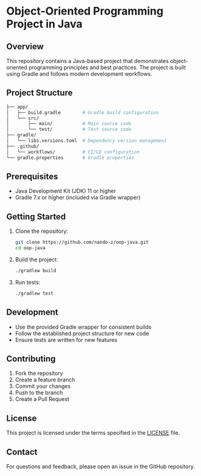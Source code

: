 # Object-Oriented Programming Project in Java

## Overview

This repository contains a Java-based project that demonstrates object-oriented programming principles and best practices. The project is built using Gradle and follows modern development workflows.

## Project Structure

```bash
├── app/
│   ├── build.gradle        # Gradle build configuration
│   └── src/
│       ├── main/           # Main source code
│       └── test/           # Test source code
├── gradle/
│   └── libs.versions.toml  # Dependency version management
├── .github/
│   └── workflows/          # CI/CD configuration
└── gradle.properties       # Gradle properties
```

## Prerequisites

- Java Development Kit (JDK) 11 or higher
- Gradle 7.x or higher (included via Gradle wrapper)

## Getting Started

1. Clone the repository:
   ```bash
   git clone https://github.com/nando-z/oop-java.git
   cd oop-java
   ```

2. Build the project:
   ```bash
   ./gradlew build
   ```

3. Run tests:
   ```bash
   ./gradlew test
   ```

## Development

- Use the provided Gradle wrapper for consistent builds
- Follow the established project structure for new code
- Ensure tests are written for new features

## Contributing

1. Fork the repository
2. Create a feature branch
3. Commit your changes
4. Push to the branch
5. Create a Pull Request

## License

This project is licensed under the terms specified in the [LICENSE](LICENSE) file.

## Contact

For questions and feedback, please open an issue in the GitHub repository.

